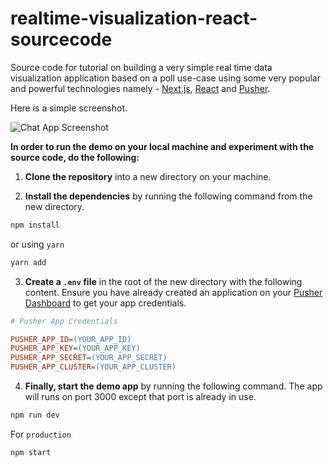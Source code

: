 # realtime-visualization-react-sourcecode

Source code for tutorial on building a very simple real time data visualization application based on a poll use-case using some very popular and powerful technologies namely - [Next.js](https://learnnextjs.com/), [React](https://reactjs.org/) and [Pusher](https://pusher.com/).

Here is a simple screenshot.

![Chat App Screenshot](https://i.imgur.com/4369jkl.png)

**In order to run the demo on your local machine and experiment with the source code, do the following:**

1. **Clone the repository** into a new directory on your machine.

2. **Install the dependencies** by running the following command from the new directory.

```sh
npm install
```

or using `yarn`

```sh
yarn add
```

3. **Create a `.env` file** in the root of the new directory with the following content. Ensure you have already created an application on your [Pusher Dashboard](https://dashboard.pusher.com/) to get your app credentials.

```ini
# Pusher App Credentials

PUSHER_APP_ID=(YOUR_APP_ID)
PUSHER_APP_KEY=(YOUR_APP_KEY)
PUSHER_APP_SECRET=(YOUR_APP_SECRET)
PUSHER_APP_CLUSTER=(YOUR_APP_CLUSTER)
```

4. **Finally, start the demo app** by running the following command. The app will runs on port 3000 except that port is already in use.

```sh
npm run dev
```

For `production`

```sh
npm start
```
